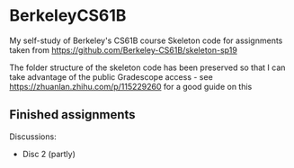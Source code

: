 # BerkeleyCS61B
My self-study of Berkeley's CS61B course
Skeleton code for assignments taken from https://github.com/Berkeley-CS61B/skeleton-sp19 

The folder structure of the skeleton code has been preserved so that I can take advantage of the public Gradescope access - see https://zhuanlan.zhihu.com/p/115229260 for a good guide on this

## Finished assignments
Discussions:

- Disc 2 (partly)